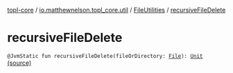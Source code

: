 [topl-core](../../index.md) / [io.matthewnelson.topl_core.util](../index.md) / [FileUtilities](index.md) / [recursiveFileDelete](./recursive-file-delete.md)

# recursiveFileDelete

`@JvmStatic fun recursiveFileDelete(fileOrDirectory: `[`File`](https://docs.oracle.com/javase/6/docs/api/java/io/File.html)`): `[`Unit`](https://kotlinlang.org/api/latest/jvm/stdlib/kotlin/-unit/index.html) [(source)](https://github.com/05nelsonm/TorOnionProxyLibrary-Android/blob/master/topl-core/src/main/java/io/matthewnelson/topl_core/util/FileUtilities.kt#L239)
